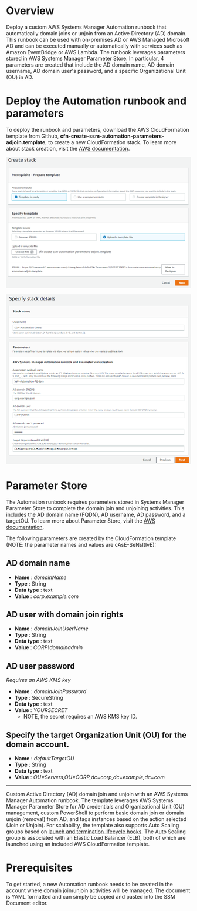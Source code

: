 # Overview
Deploy a custom AWS Systems Manager Automation runbook that automatically domain joins or unjoin from an Active Directory (AD) domain. This runbook can be used with on-premises AD or AWS Managed Microsoft AD and can be executed manually or automatically with services such as Amazon EventBridge or AWS Lambda. The runbook leverages parameters stored in AWS Systems Manager Parameter Store. In particular, 4 parameters are created that include the AD domain name, AD domain username, AD domain user's password, and a specific Organizational Unit (OU) in AD.

# Deploy the Automation runbook and parameters
To deploy the runbook and parameters, download the AWS CloudFormation template from Github, **cfn-create-ssm-automation-parameters-adjoin.template**, to create a new CloudFormation stack. To learn more about stack creation, visit the [AWS documentation](https://docs.aws.amazon.com/AWSCloudFormation/latest/UserGuide/GettingStarted.Walkthrough.html#GettingStarted.Walkthrough.createstack).

![Create a stack](images/create_ssm_automation_cfn_stack_01.png)

![Specificy stack details](images/create_ssm_automation_cfn_stack_02.png)

# Parameter Store
The Automation runbook requires parameters stored in Systems Manager Parameter Store to complete the domain join and unjoining activities. This includes the AD domain name (FQDN), AD username, AD password, and a targetOU. To learn more about Parameter Store, visit the [AWS documentation](https://docs.aws.amazon.com/systems-manager/latest/userguide/systems-manager-parameter-store.html).

The following parameters are created by the CloudFormation template (NOTE: the parameter names and values are cAsE-SeNsItIvE):

## AD domain name
- **Name** : *domainName*
- **Type** : String
- **Data type** : text
- **Value** : *corp.example.com*

## AD user with domain join rights
- **Name** : *domainJoinUserName*
- **Type** : String
- **Data type** : text
- **Value** : *CORP\domainadmin*

## AD user password
*Requires an AWS KMS key*
- **Name** : *domainJoinPassword*
- **Type** : SecureString
- **Data type** : text
- **Value** : *YOURSECRET*
  - NOTE, the secret requires an AWS KMS key ID.

## Specify the target Organization Unit (OU) for the domain account.
- **Name** : *defaultTargetOU*
- **Type** : String
- **Data type** : text
- **Value** : *OU=Servers,OU=CORP,dc=corp,dc=example,dc=com*

***

Custom Active Directory (AD) domain join and unjoin with an AWS Systems Manager Automation runbook. The template leverages AWS Systems Manager Parameter Store for AD credentials and Organizational Unit (OU) management, custom PowerShell to perform basic domain join or domain unjoin (removal) from AD, and tags instances based on the action selected (Join or Unjoin). For scalability, the template also supports Auto Scaling groups based on [launch and termination lifecycle hooks](https://docs.aws.amazon.com/autoscaling/ec2/userguide/lifecycle-hooks.html). The Auto Scaling group is associated with an Elastic Load Balancer (ELB), both of which are launched using an included AWS CloudFormation template.

# Prerequisites
To get started, a new Automation runbook needs to be created in the account where domain join/unjoin activities will be managed. The document is YAML formatted and can simply be copied and pasted into the SSM Document editor.